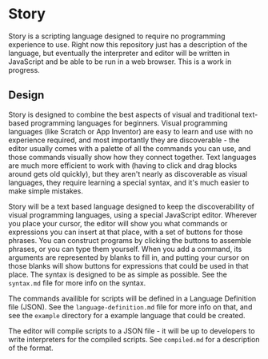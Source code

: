 # Story
Story is a scripting language designed to require no programming experience to use. Right now this repository just has a description of the language, but eventually the interpreter and editor will be written in JavaScript and be able to be run in a web browser. This is a work in progress.

## Design

Story is designed to combine the best aspects of visual and traditional text-based programming languages for beginners. Visual programming languages (like Scratch or App Inventor) are easy to learn and use with no experience required, and most importantly they are discoverable - the editor usually comes with a palette of all the commands you can use, and those commands visually show how they connect together. Text languages are much more efficient to work with (having to click and drag blocks around gets old quickly), but they aren't nearly as discoverable as visual languages, they require learning a special syntax, and it's much easier to make simple mistakes.

Story will be a text based language designed to keep the discoverability of visual programming languages, using a special JavaScript editor. Wherever you place your cursor, the editor will show you what commands or expressions you can insert at that place, with a set of buttons for those phrases. You can construct programs by clicking the buttons to assemble phrases, or you can type them yourself. When you add a command, its arguments are represented by blanks to fill in, and putting your cursor on those blanks will show buttons for expressions that could be used in that place. The syntax is designed to be as simple as possible. See the `syntax.md` file for more info on the syntax.

The commands availible for scripts will be defined in a Language Definition file (JSON). See the `language-definition.md` file for more info on that, and see the `example` directory for a example language that could be created.

The editor will compile scripts to a JSON file - it will be up to developers to write interpreters for the compiled scripts. See `compiled.md` for a description of the format.


